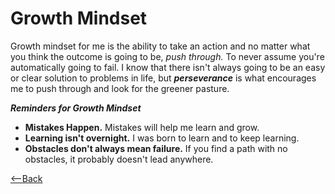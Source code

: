 # Growth Mindset

Growth mindset for me is the ability to take an action and no matter what you think the outcome is going to be, *push through.* To never assume you're automatically going to fail. I know that there isn't always going to be an easy or clear solution to problems in life, but **_perseverance_** is what encourages me to push through and look for the greener pasture.

_**Reminders for Growth Mindset**_
- **Mistakes Happen.** Mistakes will help me learn and grow.
- **Learning isn't overnight.** I was born to learn and to keep learning.
- **Obstacles don't always mean failure.** If you find a path with no obstacles, it probably doesn't lead anywhere.

[<--Back](readme.md)
